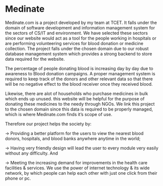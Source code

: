 # Medinate
Medinate.com is a project developed by my team at TCET.
It falls under the domain of software development and information management system for the sectors of CS/IT and environment.
We have selected these sectors since our website would act as a tool for the people working in hospitals or are performing volunteering services for blood donation or medicine collection.
The project falls under the chosen domain due to our robust database management system which provides a strong backend to store data required for the website.

The percentage of people donating blood is increasing day by day due to awareness to Blood donation campaigns. A proper management system is required to keep track of the donors and other relevant data so that there will be no negative effect to the blood receiver once they received blood.

Likewise, there are alot of households who purchase medicines in bulk which ends up unused. this website will be helpful for the purpose of donating these medicines to the needy through NGOs. We link this project to the chosen domain since this data is required to be properly managed, which is where Medinate.com finds it’s scope of use.

Therefore our project helps the society by:

→ Providing a better platform for the users to view the nearest blood donors,  hospitals, and blood banks anywhere anytime in the world;

→ Having very friendly design will lead the user to every module very easily without any difficulty. And

→ Meeting the increasing demand for improvements in the health care facilities & services. We use the power of internet technology & its wide network, by which people can help each other with just one click from their phone or pc.
